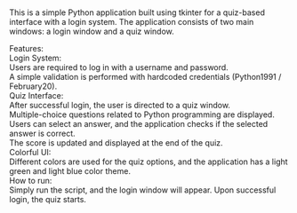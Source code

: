<br>This is a simple Python application built using tkinter for a quiz-based interface with a login system. The application consists of two main windows: a login window and a quiz window.<br>

Features:<br>
Login System:<br>
Users are required to log in with a username and password.<br>
A simple validation is performed with hardcoded credentials (Python1991 / February20).<br>
Quiz Interface:<br>
After successful login, the user is directed to a quiz window.<br>
Multiple-choice questions related to Python programming are displayed.<br>
Users can select an answer, and the application checks if the selected answer is correct.<br>
The score is updated and displayed at the end of the quiz.<br>
Colorful UI:<br>
Different colors are used for the quiz options, and the application has a light green and light blue color theme.<br>
How to run:<br>
Simply run the script, and the login window will appear. Upon successful login, the quiz starts.<br>
